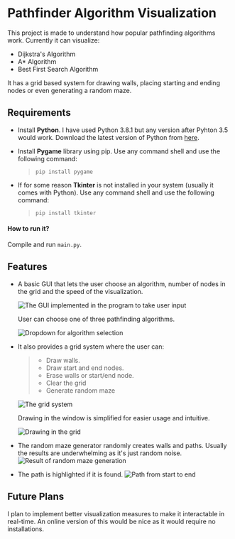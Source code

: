 # Pathfinder Algorithm Visualization

This project is made to understand how popular pathfinding algorithms work. Currently it can visualize:
- Dijkstra's Algorithm
- A* Algorithm
- Best First Search Algorithm

It has a grid based system for drawing walls, placing starting and ending nodes or even generating a random maze.

## Requirements

- Install **Python**. I have used Python 3.8.1 but any version after Pyhton 3.5 would work. Download the latest version of Python from [here]('https://www.python.org/downloads/').

- Install **Pygame** library using pip. Use any command shell and use the following command:
    > ```pip install pygame```

- If for some reason **Tkinter** is not installed in your system (usually it comes with Python). Use any command shell and use the following command:
    > ```pip install tkinter```

#### How to run it?

Compile and run  ```main.py```.

## Features

- A basic GUI that lets the user choose an algorithm, number of nodes in the grid and the speed of the visualization.

    ![The GUI implemented in the program to take user input](/screenshots/gui.jpg "The GUI")

    User can choose one of three pathfinding algorithms.

    ![Dropdown for algorithm selection](/screenshots/dropdown.jpg "Selecting an algorithm to view")

- It also provides a grid system where the user can:
    > - Draw walls.
    > - Draw start and end nodes.
    > - Erase walls or start/end node.
    > - Clear the grid
    > - Generate random maze

    ![The grid system](/screenshots/grid.jpg "Grid system")

    Drawing in the window is simplified for easier usage and intuitive.

    ![Drawing in the grid](/screenshots/draw.jpg "Drawing")

- The random maze generator randomly creates walls and paths. Usually the results are underwhelming as it's just random noise.
    ![Result of random maze generation](/screenshots/maze.jpg "Random maze")

- The path is highlighted if it is found.
    ![Path from start to end](/screenshots/path.jpg "Path shown from start to end")

## Future Plans

I plan to implement better visualization measures to make it interactable in real-time. An online version of this would be nice as it would require no installations.

